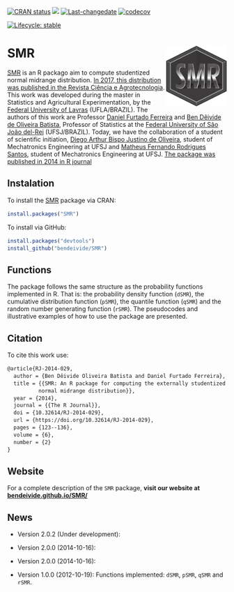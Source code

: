 
[![CRAN
status](https://www.r-pkg.org/badges/version/midrangeMCP)](https://CRAN.R-project.org/package=SMR)
[![](https://cranlogs.r-pkg.org/badges/SMR?color=orange)](https://cran.r-project.org/package=SMR)
[![Last-changedate](https://img.shields.io/badge/last%20change-2022--05--04-yellowgreen.svg)](https://github.com/bendeivide/SMR/commit/master)
[![codecov](https://codecov.io/gh/bendeivide/SMR/branch/master/graph/badge.svg)](https://codecov.io/gh/bendeivide/SMR)
<!-- [![Build Status](https://travis-ci.com/bendeivide/SMR.svg?branch=master)](https://travis-ci.com/bendeivide/SMR) -->
[![Lifecycle:
stable](https://img.shields.io/badge/lifecycle-maturing-brightgreen.svg)](https://www.tidyverse.org/lifecycle/#maturing)

# <i class="fas fa-box-open" aria-hidden="true"></i> SMR <img src='man/figures/logo.png' align="right" width="139" style="float:right; width:139px;"/>

[SMR](https://bendeivide.github.io/midrangeMCP/) is an R packago aim to
compute studentized normal midrange distribution. [In 2017, this
distribution was published in the Revista Ciência e
Agrotecnologia](http://repositorio.ufla.br/bitstream/1/29962/1/ARTIGO_Externally%20studentized%20normal%20midrange%20distribution.pdf).
This work was developed during the master in Statistics and Agricultural
Experimentation, by the [Federal University of Lavras](https://ufla.br/)
(UFLA/BRAZIL). The authors of this work are Professor [Daniel Furtado
Ferreira](http://www.dex.ufla.br/~danielff/) and [Ben Dêivide de
Oliveira Batista](http://bendeivide.github.io), Professor of Statistics
at the [Federal University of São João del-Rei](https://ufsj.edu.br/)
(UFSJ/BRAZIL). Today, we have the collaboration of a student of
scientific initiation, [Diego Arthur Bispo Justino de
Oliveira](https://digoarthur.github.io/), student of Mechatronics
Engineering at UFSJ and [Matheus Fernando Rodrigues Santos](), student
of Mechatronics Engineering at UFSJ. [The package was published in 2014
in R
journal](https://journal.r-project.org/archive/2014/RJ-2014-029/index.html)

## <i class="fa fa-download" aria-hidden="true"></i> Instalation

To install the [SMR](https://CRAN.R-project.org/package=SMR) package via
CRAN:

``` r
install.packages("SMR")
```

To install via GitHub:

``` r
install.packages("devtools")
install_github("bendeivide/SMR")
```

## <i class="fa fa-code" aria-hidden="true"></i> Functions

The package follows the same structure as the probability functions
implemented in R. That is: the probability density function (`dSMR`),
the cumulative distribution function (`pSMR`), the quantile function
(`qSMR`) and the random number generating function (`rSMR`). The
pseudocodes and illustrative examples of how to use the package are
presented.

## <i class="fa fa-pencil-alt" aria-hidden="true"></i> Citation

To cite this work use:

``` latex
@article{RJ-2014-029,
  author = {Ben Dêivide Oliveira Batista and Daniel Furtado Ferreira},
  title = {{SMR: An R package for computing the externally studentized
          normal midrange distribution}},
  year = {2014},
  journal = {{The R Journal}},
  doi = {10.32614/RJ-2014-029},
  url = {https://doi.org/10.32614/RJ-2014-029},
  pages = {123--136},
  volume = {6},
  number = {2}
}
```

## <i class="fa fa-globe" aria-hidden="true"></i> Website

For a complete description of the `SMR` package, **visit our website at
[bendeivide.github.io/SMR/](https://bendeivide.github.io/SMR/)**

## <i class="fas fa-newspaper" aria-hidden="true"></i> News

-   Version 2.0.2 (Under development):

-   Version 2.0.0 (2014-10-16):

-   Version 2.0.0 (2014-10-16):

-   Version 1.0.0 (2012-10-19): Functions implemented: `dSMR`, `pSMR`,
    `qSMR` and `rSMR`.
